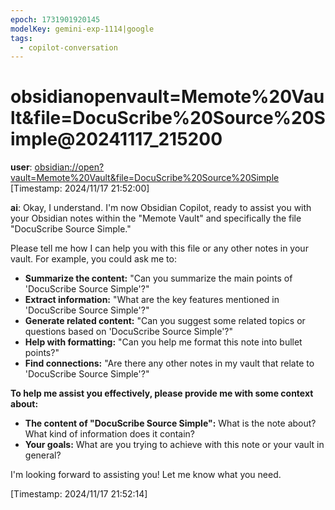 ```yaml
---
epoch: 1731901920145
modelKey: gemini-exp-1114|google
tags:
  - copilot-conversation
---
```


# obsidianopenvault=Memote%20Vault&file=DocuScribe%20Source%20Simple@20241117_215200

**user**: <obsidian://open?vault=Memote%20Vault&file=DocuScribe%20Source%20Simple>  
[Timestamp: 2024/11/17 21:52:00]

**ai**: Okay, I understand. I'm now Obsidian Copilot, ready to assist you with your Obsidian notes within the "Memote Vault" and specifically the file "DocuScribe Source Simple."  

Please tell me how I can help you with this file or any other notes in your vault. For example, you could ask me to:

* **Summarize the content:** "Can you summarize the main points of 'DocuScribe Source Simple'?"
* **Extract information:** "What are the key features mentioned in 'DocuScribe Source Simple'?"
* **Generate related content:** "Can you suggest some related topics or questions based on 'DocuScribe Source Simple'?"
* **Help with formatting:** "Can you help me format this note into bullet points?"
* **Find connections:** "Are there any other notes in my vault that relate to 'DocuScribe Source Simple'?"

**To help me assist you effectively, please provide me with some context about:**

* **The content of "DocuScribe Source Simple":** What is the note about? What kind of information does it contain?
* **Your goals:** What are you trying to achieve with this note or your vault in general?

I'm looking forward to assisting you! Let me know what you need.

[Timestamp: 2024/11/17 21:52:14]
